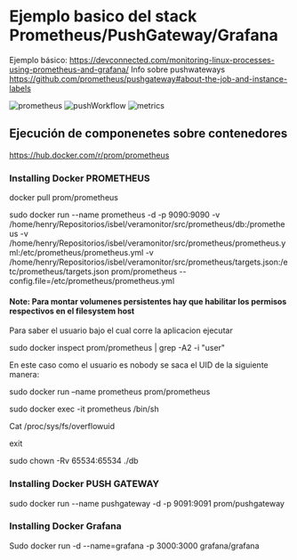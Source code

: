 # Ejemplo basico del stack Prometheus/PushGateway/Grafana
Ejemplo básico:
https://devconnected.com/monitoring-linux-processes-using-prometheus-and-grafana/ 
Info sobre pushwateways
https://github.com/prometheus/pushgateway#about-the-job-and-instance-labels 

![prometheus](https://user-images.githubusercontent.com/61946077/132702080-03804e4d-d320-41d5-8a54-c424a982904c.png)
![pushWorkflow](https://user-images.githubusercontent.com/61946077/132702083-cf3068ea-c39d-4e78-88d5-d5967d75e6dc.png)
![metrics](https://user-images.githubusercontent.com/61946077/132702079-8ba10b49-d795-4179-81ce-d58744409739.png)


## Ejecución de componenetes sobre contenedores
https://hub.docker.com/r/prom/prometheus 

### Installing Docker PROMETHEUS 

docker pull prom/prometheus 

sudo docker run  --name prometheus -d -p 9090:9090  -v /home/henry/Repositorios/isbel/veramonitor/src/prometheus/db:/prometheus -v /home/henry/Repositorios/isbel/veramonitor/src/prometheus/prometheus.yml:/etc/prometheus/prometheus.yml -v /home/henry/Repositorios/isbel/veramonitor/src/prometheus/targets.json:/etc/prometheus/targets.json prom/prometheus --config.file=/etc/prometheus/prometheus.yml 

 

#### Note: Para montar volumenes persistentes hay que habilitar los permisos respectivos en el filesystem host 

 

Para saber el usuario bajo el cual corre la aplicacion ejecutar 

sudo docker inspect prom/prometheus | grep -A2 -i "user" 

En este caso como el usuario es nobody se saca el UID de la siguiente manera: 

sudo docker run –name prometheus prom/prometheus 

sudo docker exec -it prometheus /bin/sh 

Cat /proc/sys/fs/overflowuid 

exit 

sudo chown -Rv 65534:65534 ./db 

### Installing Docker PUSH GATEWAY 


sudo docker run --name pushgateway -d -p 9091:9091 prom/pushgateway 

### Installing Docker Grafana 
Sudo docker run -d --name=grafana -p 3000:3000 grafana/grafana 
